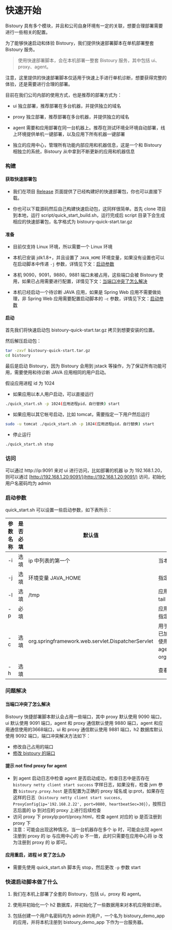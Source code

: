# 快速开始

Bistoury 具有多个模块，并且和公司自身环境有一定的关联，想要合理部署需要进行一些相关的配置。

为了能够快速启动和体验 Bistoury，我们提供快速部署脚本在单机部署整套 Bistoury 服务。

> 使用快速部署脚本，会在本机部署一整套 Bistoury 服务，其中包括 ui、proxy、agent。

注意，这里提供的快速部署脚本仅适用于快速上手进行单机诊断，想要获得完整的体验，还是需要进行合理的部署。

目前在我们公司内部的使用方式，也是推荐的部署方式为：

- ui 独立部署，推荐部署在多台机器，并提供独立的域名

- proxy 独立部署，推荐部署在多台机器，并提供独立的域名

- agent 需要和应用部署在同一台机器上。推荐在测试环境全环境自动部署，线上环境提供单机一键部署，以及应用下所有机器一键部署

- 独立的应用中心，管理所有功能内部应用和机器信息，这是一个和 Bistoury 相独立的系统，Bistoury 从中拿到不断更新的应用和机器信息

### 构建

#### 获取快速部署包

- 我们在项目 [Release](https://github.com/qunarcorp/bistoury/releases) 页面提供了已经构建好的快速部署包，你也可以直接下载。

- 你也可以下载源码然后自己构建快速启动包，这同样很简单。首先 clone 项目到本地，运行 script/quick_start_build.sh，运行完成后 script 目录下会生成相应的快速部署包，名字格式为 bistoury-quick-start.tar.gz

#### 准备

- 目前仅支持 Linux 环境，所以需要一个 Linux 环境

- 本机已安装 jdk1.8+，并且设置了 `JAVA_HOME` 环境变量，如果没有设置也可以在启动脚本中传递 `-j` 参数，详情见下文：[启动参数](#启动参数)

- 本机 9090，9091，9880，9881 端口未被占用，这些端口会被 Bistoury 使用，如果已占用需要进行配置，详情见下文：[当端口冲突了怎么解决](#当端口冲突了怎么解决)

- 本机已经启动一个待诊断 JAVA 应用，如果是 Spring Web 应用不需要做处理，非 Spring Web 应用需要配置启动脚本的 `-c` 参数，详情见下文：[启动参数](#启动参数)

#### 启动

首先我们将快速启动包 bistoury-quick-start.tar.gz 拷贝到想要安装的位置。

然后解压启动包：

```bash
tar -zxvf bistoury-quick-start.tar.gz
cd bistoury
```

最后是启动 Bistoury，因为 Bistoury 会用到 jstack 等操作，为了保证所有功能可用，需要使用和待诊断 JAVA 应用相同的用户启动。

假设应用进程 id 为 1024

- 如果应用以本人用户启动，可以直接运行

```bash
./quick_start.sh -p 1024(应用进程pid，自行替换) start
```

- 如果应用以其它帐号启动，比如 tomcat，需要指定一下用户然后运行

```bash
sudo -u tomcat ./quick_start.sh -p 1024(应用进程pid，自行替换) start
```

- 停止运行

```bash
./quick_start.sh stop
```

### 访问

可以通过 http://ip:9091 来对 ui 进行访问，比如部署的机器 ip 为 192.168.1.20，则可以通过 [http://192.168.1.20:9091/](http://192.168.1.20:9091/) 访问，初始化用户名密码均为 admin

### 启动参数

quick_start.sh 可以设置一些启动参数，如下表所示：

|参数名称|是否必填|默认值|说明|
|-------|------|-----|---|
|-i    |选填|ip 中列表的第一个|当本机存在多个 ip 时，指定一个可用 ip|
|-j    |选填|环境变量 JAVA_HOME |指定 jdk 路径|
|-l    |选填|/tmp|应用的日志目录，Bistoury 命令执行的目录，比如 ls，tail 等都会默认在此目录下执行|
|-p    |必填|    |应用进程 id，因为是脚本快速启动，所以需要使用该参数指定对哪个 JAVA 进程进行诊断|
|-c    |选填|org.springframework.web.servlet.DispatcherServlet|用于获取一些应用信息，应填写为依赖的 jar 包中的一个已加载的类（不能使用 Bistoury agent 中用到的类，推荐使用公司内部中间件的 jar 包或 Spring 相关包中的，agent 不可能使用到的类，如org.springframework.web.servlet.DispatcherServlet）|
|-h   | 选填||查看帮助文档

### 问题解决

#### 当端口冲突了怎么解决

Bistoury 快捷部署脚本默认会占用一些端口，其中 proxy 默认使用 9090 端口，ui 默认使用 9091 端口，agent 和 proxy 通信默认使用 9880 端口，agent 和应用通信使用的3668端口，ui 和 proxy 通信默认使用 9881 端口，h2 数据库默认使用 9092 端口，端口冲突解决方法如下：

- 修改自己占用的端口
- [修改 bistoury 的端口](https://github.com/qunarcorp/bistoury/blob/master/docs/cn/FAQ.md#%E7%AB%AF%E5%8F%A3%E9%97%AE%E9%A2%98)
#### 提示 not find proxy for agent

- 到 agent 启动日志中检查 agent 是否启动成功，检查日志中是否存在 `bistoury netty client start success` 字样日志，如果没有，检查 jvm 参数 `bistoury.proxy.host` 是否配置为正确的 proxy 域名或 ip:prot，如果存在这样的日志（`bistoury netty client start success, ProxyConfig{ip='192.168.2.22', port=9880, heartbeatSec=30}`），按照日志后面的 ip 到对应的 proxy 上进行后续检查
- 访问 proxy 下 proxyIp:port/proxy.html，检查 agent 对应的 ip 是否注册到 proxy 下
- 注意：可能会出现这种情况，当一台机器存在多个 ip 时，可能会出现 agent 注册到 proxy 的 ip 与应用中心的 ip 不一致，此时只需要在应用中心将 ip 改为注册到 proxy 的 ip 即可。

#### 应用重启，进程 id 变了怎么办

- 需要先使用 quick_start.sh 脚本先 stop，然后更改 `-p` 参数 start

### 快速启动脚本做了什么

1. 我们在本机上部署了全套的 Bistoury，包括 ui，proxy 和 agent。

2. 使用并初始化一个 h2 数据库，并初始化了一些数据用来对本机应用做诊断。

3. 包括创建一个用户名密码均为 admin 的用户，一个名为 bistoury_demo_app 的应用，并将本机注册到 bistoury_demo_app 下作为一台服务器。
